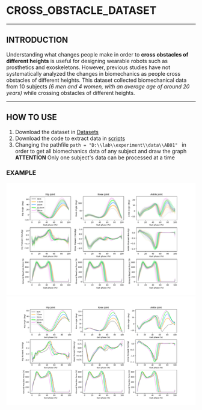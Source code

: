 # CROSS_OBSTACLE_DATASET
***
## INTRODUCTION
Understanding what changes people make in order to **cross obstacles of different heights** is useful for designing wearable robots such as prosthetics and exoskeletons. However, previous studies have not systematically analyzed the changes in biomechanics as people cross obstacles of different heights. This dataset collected biomechanical data from 10 subjects *(6 men and 4 women, with an average age of around 20 years)* while crossing obstacles of different heights.
***
## HOW TO USE
1. Download the dataset in [Datasets](Datasets "Datasets")<br>
2. Download the code to extract data in [scripts](scripts "scripts")<br>
3. Changing the pathfile ``path = "D:\\lab\\experiment\\data\\AB01" `` in order to get all biomechanics data of any subject and draw the graph<br>
    **ATTENTION**  Only one subject's data can be processed at a time
### EXAMPLE
![alt](example/AB03_left.png "AB03_left")<br>
![alt](example/AB03_left_avg.png "AB03_left_average")
